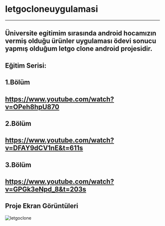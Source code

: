# letgocloneuygulamasi
---------------------------------
Üniversite egitimim sırasında android hocamızın vermiş olduğu ürünler uygulaması ödevi sonucu yapmış olduğum letgo clone android projesidir.
---------------------------------
Eğitim Serisi:
---------------------------------
1.Bölüm
---------------------------------
https://www.youtube.com/watch?v=OPeh8hpU870
---------------------------------
2.Bölüm
---------------------------------
https://www.youtube.com/watch?v=DFAY9dCV1nE&t=611s
---------------------------------
3.Bölüm
---------------------------------
https://www.youtube.com/watch?v=GPGk3eNpd_8&t=203s
---------------------------------
Proje Ekran Görüntüleri
---------------------------------
![letgoclone](https://user-images.githubusercontent.com/60787870/165898740-e1916fe1-a5d9-4f3b-9a85-4b96a90ed4f4.png)
